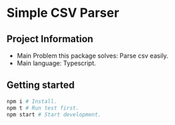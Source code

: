 # Simple CSV Parser

## Project Information
- Main Problem this package solves: Parse csv easily.
- Main language: Typescript.

## Getting started

```bash
npm i # Install.
npm t # Run test first.
npm start # Start development.
``` 
